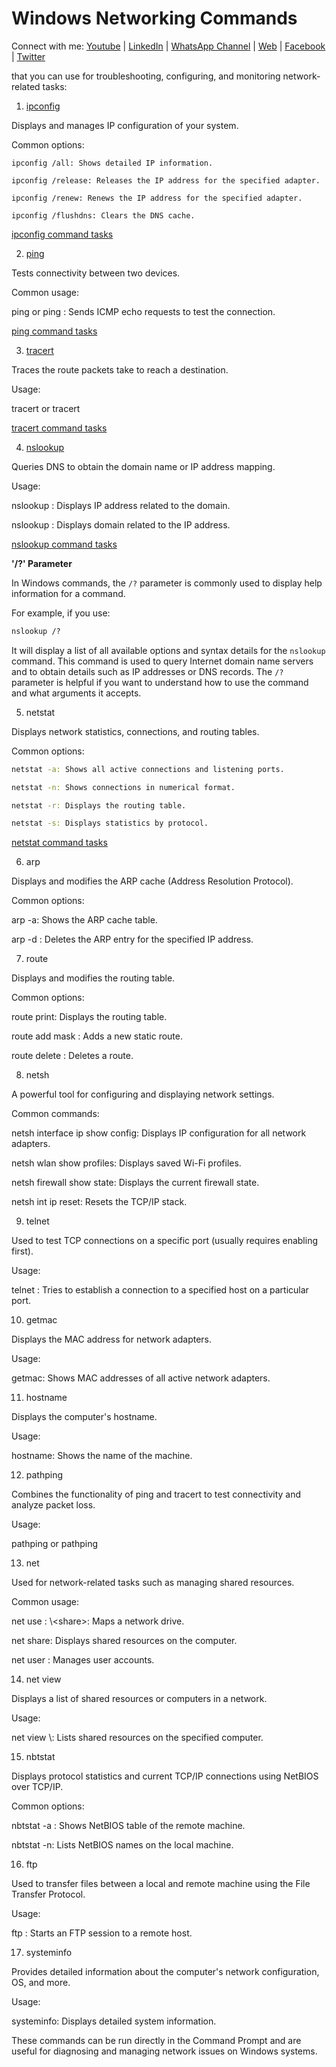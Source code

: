 # Windows Networking Commands 

Connect with me: [Youtube](https://www.youtube.com/yasirbhutta) \| [LinkedIn](https://www.linkedin.com/in/yasirbhutta/) \| [WhatsApp Channel](https://whatsapp.com/channel/0029VaC3BC160eBZZSs3CW0c) \| [Web](https://yasirbhutta.github.io/) \| [Facebook](https://www.facebook.com/yasirbhutta786) \| [Twitter](https://twitter.com/yasirbhutta)

that you can use for troubleshooting, configuring, and monitoring network-related tasks:

1. [ipconfig](ipconfig.md)

Displays and manages IP configuration of your system.

Common options:

```
ipconfig /all: Shows detailed IP information.

ipconfig /release: Releases the IP address for the specified adapter.

ipconfig /renew: Renews the IP address for the specified adapter.

ipconfig /flushdns: Clears the DNS cache.
```
[ipconfig command tasks](ipconfig.md)

2. [ping](ping.md)

Tests connectivity between two devices.

Common usage:

ping <hostname> or ping <IP address>: Sends ICMP echo requests to test the connection.

[ping command tasks](ping.md)


3. [tracert](tracert.md)

Traces the route packets take to reach a destination.

Usage:

tracert <hostname> or tracert <IP address>

[tracert command tasks](tracert.md)

4. [nslookup](nslookup.md)

Queries DNS to obtain the domain name or IP address mapping.

Usage:

nslookup <hostname>: Displays IP address related to the domain.

nslookup <IP address>: Displays domain related to the IP address.

[nslookup command tasks](nslookup.md)

**'/?' Parameter**

In Windows commands, the `/?` parameter is commonly used to display help information for a command.

For example, if you use:

```cmd
nslookup /?
```

It will display a list of all available options and syntax details for the `nslookup` command. This command is used to query Internet domain name servers and to obtain details such as IP addresses or DNS records. The `/?` parameter is helpful if you want to understand how to use the command and what arguments it accepts.

5. netstat

Displays network statistics, connections, and routing tables.

Common options:

```cmd
netstat -a: Shows all active connections and listening ports.

netstat -n: Shows connections in numerical format.

netstat -r: Displays the routing table.

netstat -s: Displays statistics by protocol.
```
[netstat command tasks](netstat.md)

6. arp

Displays and modifies the ARP cache (Address Resolution Protocol).

Common options:

arp -a: Shows the ARP cache table.

arp -d <IP address>: Deletes the ARP entry for the specified IP address.



7. route

Displays and modifies the routing table.

Common options:

route print: Displays the routing table.

route add <destination> mask <subnet> <gateway>: Adds a new static route.

route delete <destination>: Deletes a route.


8. netsh

A powerful tool for configuring and displaying network settings.

Common commands:

netsh interface ip show config: Displays IP configuration for all network adapters.

netsh wlan show profiles: Displays saved Wi-Fi profiles.

netsh firewall show state: Displays the current firewall state.

netsh int ip reset: Resets the TCP/IP stack.



9. telnet

Used to test TCP connections on a specific port (usually requires enabling first).

Usage:

telnet <hostname> <port>: Tries to establish a connection to a specified host on a particular port.



10. getmac

Displays the MAC address for network adapters.

Usage:

getmac: Shows MAC addresses of all active network adapters.



11. hostname

Displays the computer's hostname.

Usage:

hostname: Shows the name of the machine.



12. pathping

Combines the functionality of ping and tracert to test connectivity and analyze packet loss.

Usage:

pathping <hostname> or pathping <IP address>



13. net

Used for network-related tasks such as managing shared resources.

Common usage:

net use <drive letter>: \\<server>\<share>: Maps a network drive.

net share: Displays shared resources on the computer.

net user <username>: Manages user accounts.



14. net view

Displays a list of shared resources or computers in a network.

Usage:

net view \\<computer name>: Lists shared resources on the specified computer.



15. nbtstat

Displays protocol statistics and current TCP/IP connections using NetBIOS over TCP/IP.

Common options:

nbtstat -a <hostname>: Shows NetBIOS table of the remote machine.

nbtstat -n: Lists NetBIOS names on the local machine.



16. ftp

Used to transfer files between a local and remote machine using the File Transfer Protocol.

Usage:

ftp <hostname>: Starts an FTP session to a remote host.



17. systeminfo

Provides detailed information about the computer's network configuration, OS, and more.

Usage:

systeminfo: Displays detailed system information.



These commands can be run directly in the Command Prompt and are useful for diagnosing and managing network issues on Windows systems.

